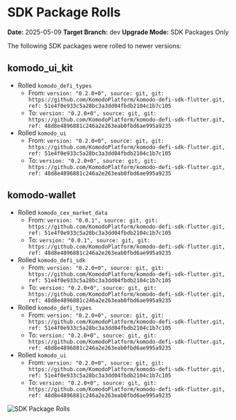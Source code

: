 # SDK Package Rolls

**Date:** 2025-05-09
**Target Branch:** dev
**Upgrade Mode:** SDK Packages Only

The following SDK packages were rolled to newer versions:

## komodo_ui_kit

- Rolled `komodo_defi_types`
  - From: `version: "0.2.0+0", source: git, git: https://github.com/KomodoPlatform/komodo-defi-sdk-flutter.git, ref: 51e4f0e933c5a28bc3a3dd04fbdb2104c1b7c105`
  - To: `version: "0.2.0+0", source: git, git: https://github.com/KomodoPlatform/komodo-defi-sdk-flutter.git, ref: 48d8e4896881c246a2e263eab0fbd6ae995a9235`
- Rolled `komodo_ui`
  - From: `version: "0.2.0+0", source: git, git: https://github.com/KomodoPlatform/komodo-defi-sdk-flutter.git, ref: 51e4f0e933c5a28bc3a3dd04fbdb2104c1b7c105`
  - To: `version: "0.2.0+0", source: git, git: https://github.com/KomodoPlatform/komodo-defi-sdk-flutter.git, ref: 48d8e4896881c246a2e263eab0fbd6ae995a9235`

## komodo-wallet

- Rolled `komodo_cex_market_data`
  - From: `version: "0.0.1", source: git, git: https://github.com/KomodoPlatform/komodo-defi-sdk-flutter.git, ref: 51e4f0e933c5a28bc3a3dd04fbdb2104c1b7c105`
  - To: `version: "0.0.1", source: git, git: https://github.com/KomodoPlatform/komodo-defi-sdk-flutter.git, ref: 48d8e4896881c246a2e263eab0fbd6ae995a9235`
- Rolled `komodo_defi_sdk`
  - From: `version: "0.2.0+0", source: git, git: https://github.com/KomodoPlatform/komodo-defi-sdk-flutter.git, ref: 51e4f0e933c5a28bc3a3dd04fbdb2104c1b7c105`
  - To: `version: "0.2.0+0", source: git, git: https://github.com/KomodoPlatform/komodo-defi-sdk-flutter.git, ref: 48d8e4896881c246a2e263eab0fbd6ae995a9235`
- Rolled `komodo_defi_types`
  - From: `version: "0.2.0+0", source: git, git: https://github.com/KomodoPlatform/komodo-defi-sdk-flutter.git, ref: 51e4f0e933c5a28bc3a3dd04fbdb2104c1b7c105`
  - To: `version: "0.2.0+0", source: git, git: https://github.com/KomodoPlatform/komodo-defi-sdk-flutter.git, ref: 48d8e4896881c246a2e263eab0fbd6ae995a9235`
- Rolled `komodo_ui`
  - From: `version: "0.2.0+0", source: git, git: https://github.com/KomodoPlatform/komodo-defi-sdk-flutter.git, ref: 51e4f0e933c5a28bc3a3dd04fbdb2104c1b7c105`
  - To: `version: "0.2.0+0", source: git, git: https://github.com/KomodoPlatform/komodo-defi-sdk-flutter.git, ref: 48d8e4896881c246a2e263eab0fbd6ae995a9235`

![SDK Package Rolls](/docs/assets/sdk-rolls.png)

